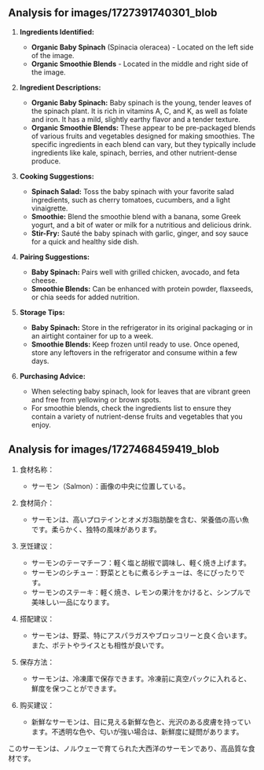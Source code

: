 

## Analysis for images/1727391740301_blob

1. **Ingredients Identified:**
   - **Organic Baby Spinach** (Spinacia oleracea) - Located on the left side of the image.
   - **Organic Smoothie Blends** - Located in the middle and right side of the image.

2. **Ingredient Descriptions:**
   - **Organic Baby Spinach:** Baby spinach is the young, tender leaves of the spinach plant. It is rich in vitamins A, C, and K, as well as folate and iron. It has a mild, slightly earthy flavor and a tender texture.
   - **Organic Smoothie Blends:** These appear to be pre-packaged blends of various fruits and vegetables designed for making smoothies. The specific ingredients in each blend can vary, but they typically include ingredients like kale, spinach, berries, and other nutrient-dense produce.

3. **Cooking Suggestions:**
   - **Spinach Salad:** Toss the baby spinach with your favorite salad ingredients, such as cherry tomatoes, cucumbers, and a light vinaigrette.
   - **Smoothie:** Blend the smoothie blend with a banana, some Greek yogurt, and a bit of water or milk for a nutritious and delicious drink.
   - **Stir-Fry:** Sauté the baby spinach with garlic, ginger, and soy sauce for a quick and healthy side dish.

4. **Pairing Suggestions:**
   - **Baby Spinach:** Pairs well with grilled chicken, avocado, and feta cheese.
   - **Smoothie Blends:** Can be enhanced with protein powder, flaxseeds, or chia seeds for added nutrition.

5. **Storage Tips:**
   - **Baby Spinach:** Store in the refrigerator in its original packaging or in an airtight container for up to a week.
   - **Smoothie Blends:** Keep frozen until ready to use. Once opened, store any leftovers in the refrigerator and consume within a few days.

6. **Purchasing Advice:**
   - When selecting baby spinach, look for leaves that are vibrant green and free from yellowing or brown spots.
   - For smoothie blends, check the ingredients list to ensure they contain a variety of nutrient-dense fruits and vegetables that you enjoy.

## Analysis for images/1727468459419_blob

1. 食材名称：
   - サーモン（Salmon）：画像の中央に位置している。

2. 食材简介：
   - サーモンは、高いプロテインとオメガ3脂肪酸を含む、栄養価の高い魚です。柔らかく、独特の風味があります。

3. 烹饪建议：
   - サーモンのテーマチーフ：軽く塩と胡椒で調味し、軽く焼き上げます。
   - サーモンのシチュー：野菜とともに煮るシチューは、冬にぴったりです。
   - サーモンのステーキ：軽く焼き、レモンの果汁をかけると、シンプルで美味しい一品になります。

4. 搭配建议：
   - サーモンは、野菜、特にアスパラガスやブロッコリーと良く合います。また、ポテトやライスとも相性が良いです。

5. 保存方法：
   - サーモンは、冷凍庫で保存できます。冷凍前に真空パックに入れると、鮮度を保つことができます。

6. 购买建议：
   - 新鮮なサーモンは、目に見える新鮮な色と、光沢のある皮膚を持っています。不透明な色や、匂いが強い場合は、新鮮度に疑問があります。

このサーモンは、ノルウェーで育てられた大西洋のサーモンであり、高品質な食材です。